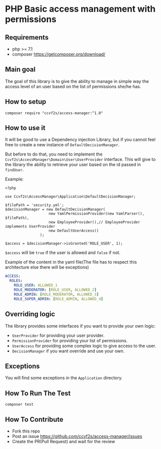 # PHP Basic access management with permissions 

## Requirements
- php >= 7.1
- composer https://getcomposer.org/download/

## Main goal

The goal of this library is to give the ability to manage in simple way the access level of an user based on the list of permissions she/he has.


## How to setup
```
composer require "ccvf2s/access-manager:^1.0"
```

## How to use it

It will be good to use a Dependency injection Library, but if you cannot feel free to create a new instance of `DefaultDecisionManager`.

But before to do that, you need to implement the `Ccvf2s\AccessManager\Domain\User\UserProvider` interface.
This will give to the library the ability to retrieve your user based on the id passed in `findUser`.

Example:

```
<?php

use Ccvf2s\AccessManager\Application\DefaultDecisionManager;

$filePath = 'security.yml';
$decisionManager = new DefaultDecisionManager(
                    new YamlPermissionProvider(new YamlParser(), $filePath),
                    new EmployeeProvider(),// EmployeeProvider implements UserProvider
                    new DefaultUserAccess()
                );

$access = $decisionManager->isGranted('ROLE_USER', 1);
```

`$access` will be `true` if the user is allowed and `false` if not.

Example of the content in the yaml file(The file has to respect this architecture else there will be exceptions)
```yaml
ACCESS:
  ROLES:
    ROLE_USER: ALLOWED_1
    ROLE_MODERATOR: [ROLE_USER, ALLOWED_2]
    ROLE_ADMIN: [ROLE_MODERATOR, ALLOWED_3]
    ROLE_SUPER_ADMIN: [ROLE_ADMIN, ALLOWED_4]
```

## Overriding logic

The library provides some interfaces if you want to provide your own logic:

- `UserProvider` for providing your user provider.
- `PermissionProvider` for providing your list of permissions.
- `UserAccess` for providing some complex logic to give access to the user.
- `DecisionManager` if you want override and use your own.

## Exceptions

You will find some exceptions in the `Application` directory.

## How To Run The Test
```
composer test
```

## How To Contribute
- Fork this repo
- Post an issue https://github.com/ccvf2s/access-manager/issues
- Create the PR(Pull Request) and wait for the review